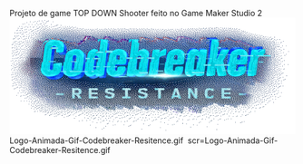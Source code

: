 Projeto de game  TOP DOWN Shooter feito no Game Maker Studio 2
![Alt text](Logo-Animada-Gif-Codebreaker-Resitence.gif)
Logo-Animada-Gif-Codebreaker-Resitence.gif
<img> scr=Logo-Animada-Gif-Codebreaker-Resitence.gif</img>

